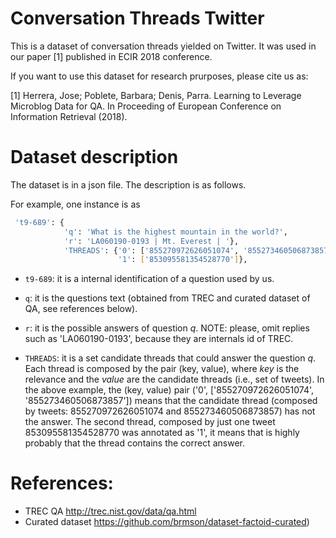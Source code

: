 # Conversation Threads Twitter


This is a dataset of conversation threads yielded on Twitter. 
It was used in our paper [1] published in ECIR 2018 conference. 

If you want to use this dataset for research prurposes, please cite us as:

[1] Herrera, Jose; Poblete, Barbara; Denis, Parra. Learning to Leverage Microblog Data for QA. In Proceeding of European Conference on Information Retrieval (2018). 


# Dataset description

The dataset is in a json file. The description is as follows. 

For example, one instance is as 

```bash
 't9-689': {
            'q': 'What is the highest mountain in the world?',
            'r': 'LA060190-0193 | Mt. Everest | '},
            'THREADS': {'0': ['855270972626051074', '855273460506873857'],
                        '1': ['853095581354528770']},
```

* `t9-689`: it is a internal identification of a question used by us. 

* `q`: it is the questions text (obtained from TREC and curated dataset of QA, see references below).

* `r`: it is the possible answers of question *q*. NOTE: please, omit replies such as 'LA060190-0193', because they are internals id of TREC. 

* `THREADS`: it is a set candidate threads that could answer the question *q*. Each thread is composed by the pair (key, value), where *key* is the relevance and the *value* are the candidate threads (i.e., set of tweets).
In the above example, the (key, value) pair ('0', ['855270972626051074', '855273460506873857']) means that the candidate thread (composed by tweets: 855270972626051074 and 855273460506873857) has not the answer. 
The second thread, composed by just one tweet 853095581354528770 was annotated as '1', it means that is highly probably that the thread contains the correct answer. 



# References:

* TREC QA http://trec.nist.gov/data/qa.html 
* Curated dataset https://github.com/brmson/dataset-factoid-curated)
